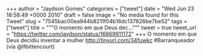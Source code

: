 
+++
author = "Jaydson Gomes"
categories = ["tweet"]
date = "Wed Jun 23 18:58:49 +0000 2010"
draft = false
image = "No media found for this Tweet"
slug = "7545bac00ea944b8211f04b16dc137826be7be52"
tags = ["tweet"]
title = """O momento em que Deus dec..."""
tweet = true
tweet_url = "https://twitter.com/jaydson/status/16869911172"
+++
O momento em que Deus decidiu inventar a mulher http://tinyurl.com/34fuwkc #Barranqueador (via @lfbittencourt)
